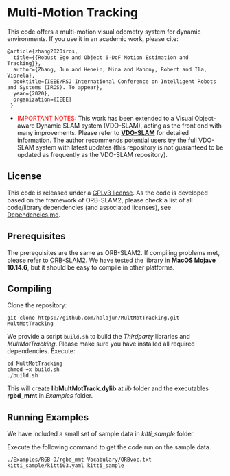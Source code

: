 # Multi-Motion Tracking

This code offers a multi-motion visual odometry system for dynamic environments. If you use it in an academic work, please cite:

    @article{zhang2020iros,
      title={{Robust Ego and Object 6-DoF Motion Estimation and Tracking}},
      author={Zhang, Jun and Henein, Mina and Mahony, Robert and Ila, Viorela},
      booktitle={IEEE/RSJ International Conference on Intelligent Robots and Systems (IROS). To appear},
      year={2020},
      organization={IEEE}
     }

* <font color="red">IMPORTANT NOTES:</font> This work has been extended to a Visual Object-aware Dynamic SLAM system (VDO-SLAM), acting as the front end with many improvements. Please refer to [<b>VDO-SLAM</b>](https://github.com/halajun/VDO_SLAM) for detailed information. The author recommends potential users try the full VDO-SLAM system with latest updates (this repository is not guaranteed to be updated as frequently as the VDO-SLAM repository).


## License

 This code is released under a [GPLv3 license](https://github.com/halajun/MultMotTracking/blob/master/License-gpl.txt). As the code is developed based on the framework of ORB-SLAM2, please check a list of all code/library dependencies (and associated licenses), see [Dependencies.md](https://github.com/halajun/MultMotTracking/blob/master/Dependencies.md).

## Prerequisites

 The prerequisites are the same as ORB-SLAM2. If compiling problems met, please refer to [ORB-SLAM2](https://github.com/raulmur/ORB_SLAM2).
 We have tested the library in **MacOS Mojave 10.14.6**, but it should be easy to compile in other platforms.

## Compiling

 Clone the repository:
 ```
 git clone https://github.com/halajun/MultMotTracking.git MultMotTracking
 ```

We provide a script `build.sh` to build the *Thirdparty* libraries and *MultMotTracking*. Please make sure you have installed all required dependencies. Execute:
```
cd MultMotTracking
chmod +x build.sh
./build.sh
```

This will create **libMultMotTrack.dylib**  at *lib* folder and the executables **rgbd_mmt** in *Examples* folder.

## Running Examples

We have included a small set of sample data in *kitti_sample* folder.

Execute the following command to get the code run on the sample data.
```
./Examples/RGB-D/rgbd_mmt Vocabulary/ORBvoc.txt kitti_sample/kitti03.yaml kitti_sample
```





